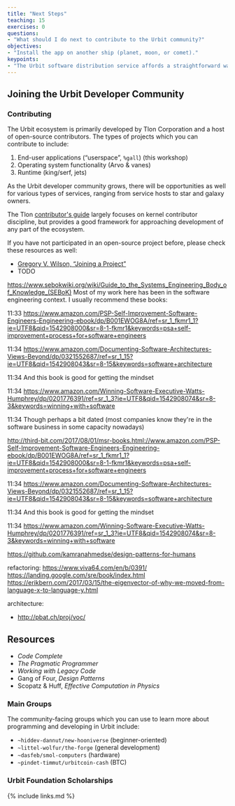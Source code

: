 ```yaml
---
title: "Next Steps"
teaching: 15
exercises: 0
questions:
- "What should I do next to contribute to the Urbit community?"
objectives:
- "Install the app on another ship (planet, moon, or comet)."
keypoints:
- "The Urbit software distribution service affords a straightforward way to deploy, update, and remove `%gall` apps."
---
```


##  Joining the Urbit Developer Community

### Contributing

The Urbit ecosystem is primarily developed by Tlon Corporation and a host of open-source contributors.  The types of projects which you can contribute to include:

1. End-user applications (“userspace”, `%gall`) (this workshop)
2. Operating system functionality (Arvo & vanes)
3. Runtime (king/serf, jets)

As the Urbit developer community grows, there will be opportunities as well for various types of services, ranging from service hosts to star and galaxy owners.

The Tlon [contributor's guide](https://github.com/urbit/urbit/blob/master/CONTRIBUTING.md) largely focuses on kernel contributor discipline, but provides a good framework for approaching development of any part of the ecosystem.

If you have not participated in an open-source project before, please check these resources as well:

- [Gregory V. Wilson, “Joining a Project”](https://third-bit.com/2021/03/30/joining-a-project/)
- TODO

https://www.sebokwiki.org/wiki/Guide_to_the_Systems_Engineering_Body_of_Knowledge_(SEBoK)
Most of my work here has been in the software engineering context. I usually recommend these books:

11:33
https://www.amazon.com/PSP-Self-Improvement-Software-Engineers-Engineering-ebook/dp/B001EWOG8A/ref=sr_1_fkmr1_1?ie=UTF8&qid=1542908000&sr=8-1-fkmr1&keywords=psa+self-improvement+process+for+software+engineers

11:34
https://www.amazon.com/Documenting-Software-Architectures-Views-Beyond/dp/0321552687/ref=sr_1_15?ie=UTF8&qid=1542908043&sr=8-15&keywords=software+architecture

11:34
And this book is good for getting the mindset

11:34
https://www.amazon.com/Winning-Software-Executive-Watts-Humphrey/dp/0201776391/ref=sr_1_3?ie=UTF8&qid=1542908074&sr=8-3&keywords=winning+with+software

11:34
Though perhaps a bit dated (most companies know they're in the software business in some capacity nowadays)

http://third-bit.com/2017/08/01/msr-books.html://www.amazon.com/PSP-Self-Improvement-Software-Engineers-Engineering-ebook/dp/B001EWOG8A/ref=sr_1_fkmr1_1?ie=UTF8&qid=1542908000&sr=8-1-fkmr1&keywords=psa+self-improvement+process+for+software+engineers

11:34
https://www.amazon.com/Documenting-Software-Architectures-Views-Beyond/dp/0321552687/ref=sr_1_15?ie=UTF8&qid=1542908043&sr=8-15&keywords=software+architecture

11:34
And this book is good for getting the mindset

11:34
https://www.amazon.com/Winning-Software-Executive-Watts-Humphrey/dp/0201776391/ref=sr_1_3?ie=UTF8&qid=1542908074&sr=8-3&keywords=winning+with+software

https://github.com/kamranahmedse/design-patterns-for-humans

refactoring:  https://www.viva64.com/en/b/0391/
https://landing.google.com/sre/book/index.html
https://erikbern.com/2017/03/15/the-eigenvector-of-why-we-moved-from-language-x-to-language-y.html

architecture:
- http://pbat.ch/proj/voc/


##  Resources

-   *Code Complete*
-   *The Pragmatic Programmer*
-   *Working with Legacy Code*
-   Gang of Four, *Design Patterns*
-   Scopatz & Huff, *Effective Computation in Physics*


### Main Groups

The community-facing groups which you can use to learn more about programming and developing in Urbit include:

- `~hiddev-dannut/new-hooniverse` (beginner-oriented)
- `~littel-wolfur/the-forge` (general development)
- `~dasfeb/smol-computers` (hardware)
- `~pindet-timmut/urbitcoin-cash` (BTC)

### Urbit Foundation Scholarships

{% include links.md %}
